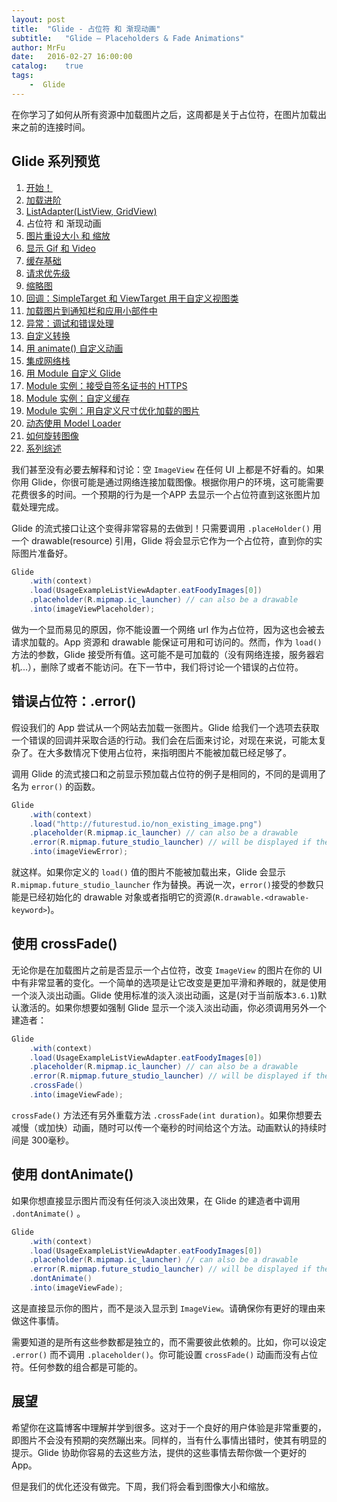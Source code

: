```yaml
---
layout: post
title:  "Glide - 占位符 和 渐现动画"
subtitle:   "Glide — Placeholders & Fade Animations"
author: MrFu
date:   2016-02-27 16:00:00
catalog:    true
tags:
    -  Glide
---
```



在你学习了如何从所有资源中加载图片之后，这周都是关于占位符，在图片加载出来之前的连接时间。

## Glide 系列预览

1. [开始！](http://mrfu.me/2016/02/27/Glide_Getting_Started/)
2. [加载进阶](http://mrfu.me/2016/02/27/Glide_Advanced_Loading/)
3. [ListAdapter(ListView, GridView)](http://mrfu.me/2016/02/27/Glide_ListAdapter_(ListView,_GridView)/)
4. 占位符 和 渐现动画
5. [图片重设大小 和 缩放](http://mrfu.me/2016/02/27/Glide_Image_Resizing_&_Scaling/)
6. [显示 Gif 和 Video](http://mrfu.me/2016/02/27/Glide_Displaying_Gifs_&_Videos/)
7. [缓存基础](http://mrfu.me/2016/02/27/Glide_Caching_Basics/)
8. [请求优先级](http://mrfu.me/2016/02/27/Glide_Request_Priorities/)
9. [缩略图](http://mrfu.me/2016/02/27/Glide_Thumbnails/)
10. [回调：SimpleTarget 和 ViewTarget 用于自定义视图类](http://mrfu.me/2016/02/27/Glide_Callbacks_SimpleTarget_and_ViewTarget_for_Custom_View_Classes/)
11. [加载图片到通知栏和应用小部件中](http://mrfu.me/2016/02/27/Glide_Loading_Images_into_Notifications_and_AppWidgets/)
12. [异常：调试和错误处理](http://mrfu.me/2016/02/28/Glide_Exceptions-_Debugging_and_Error_Handling/)
13. [自定义转换](http://mrfu.me/2016/02/28/Glide_Custom_Transformations/)
14. [用 animate() 自定义动画](http://mrfu.me/2016/02/28/Glide_Custom_Animations_with_animate()/)
15. [集成网络栈](http://mrfu.me/2016/02/28/Glide_Integrating_Networking_Stacks/)
16. [用 Module 自定义 Glide](http://mrfu.me/2016/02/28/Glide_Customize_Glide_with_Modules/)
17. [Module 实例：接受自签名证书的 HTTPS](http://mrfu.me/2016/02/28/Glide_Module_Example_Accepting_Self-Signed_HTTPS_Certificates/)
18. [Module 实例：自定义缓存](http://mrfu.me/2016/02/28/Glide_Module_Example_Customize_Caching/)
19. [Module 实例：用自定义尺寸优化加载的图片](http://mrfu.me/2016/02/28/Glide_Module_Example_Optimizing/)
20. [动态使用 Model Loader](http://mrfu.me/2016/02/28/Glide_Dynamically_Use_Model_Loaders/)
21. [如何旋转图像](http://mrfu.me/2016/02/28/Glide_How_to_Rotate_Images/)
22. [系列综述](http://mrfu.me/2016/02/28/Glide_Series_Roundup/)

我们甚至没有必要去解释和讨论：空 `ImageView` 在任何 UI 上都是不好看的。如果你用 Glide，你很可能是通过网络连接加载图像。根据你用户的环境，这可能需要花费很多的时间。一个预期的行为是一个APP 去显示一个占位符直到这张图片加载处理完成。

Glide 的流式接口让这个变得非常容易的去做到！只需要调用 `.placeHolder()` 用一个 drawable(resource) 引用，Glide 将会显示它作为一个占位符，直到你的实际图片准备好。

```java
Glide
    .with(context)
    .load(UsageExampleListViewAdapter.eatFoodyImages[0])
    .placeholder(R.mipmap.ic_launcher) // can also be a drawable
    .into(imageViewPlaceholder);
```

做为一个显而易见的原因，你不能设置一个网络 url 作为占位符，因为这也会被去请求加载的。App 资源和 drawable 能保证可用和可访问的。然而，作为 `load()` 方法的参数，Glide 接受所有值。这可能不是可加载的（没有网络连接，服务器宕机...），删除了或者不能访问。在下一节中，我们将讨论一个错误的占位符。

## 错误占位符：.error()

假设我们的 App 尝试从一个网站去加载一张图片。Glide 给我们一个选项去获取一个错误的回调并采取合适的行动。我们会在后面来讨论，对现在来说，可能太复杂了。在大多数情况下使用占位符，来指明图片不能被加载已经足够了。

调用 Glide 的流式接口和之前显示预加载占位符的例子是相同的，不同的是调用了名为 `error()` 的函数。

```java
Glide
    .with(context)
    .load("http://futurestud.io/non_existing_image.png")
    .placeholder(R.mipmap.ic_launcher) // can also be a drawable
    .error(R.mipmap.future_studio_launcher) // will be displayed if the image cannot be loaded
    .into(imageViewError);

```

就这样。如果你定义的 `load()` 值的图片不能被加载出来，Glide 会显示 `R.mipmap.future_studio_launcher` 作为替换。再说一次，`error()`接受的参数只能是已经初始化的 drawable 对象或者指明它的资源(`R.drawable.<drawable-keyword>`)。

## 使用 crossFade()

无论你是在加载图片之前是否显示一个占位符，改变 `ImageView` 的图片在你的 UI 中有非常显著的变化。一个简单的选项是让它改变是更加平滑和养眼的，就是使用一个淡入淡出动画。Glide 使用标准的淡入淡出动画，这是(对于当前版本`3.6.1`)默认激活的。如果你想要如强制 Glide 显示一个淡入淡出动画，你必须调用另外一个建造者：

```java
Glide
    .with(context)
    .load(UsageExampleListViewAdapter.eatFoodyImages[0])
    .placeholder(R.mipmap.ic_launcher) // can also be a drawable
    .error(R.mipmap.future_studio_launcher) // will be displayed if the image cannot be loaded
    .crossFade()
    .into(imageViewFade);
```

`crossFade()` 方法还有另外重载方法 `.crossFade(int duration)`。如果你想要去减慢（或加快）动画，随时可以传一个毫秒的时间给这个方法。动画默认的持续时间是 300毫秒。

## 使用 dontAnimate()

如果你想直接显示图片而没有任何淡入淡出效果，在 Glide 的建造者中调用 `.dontAnimate()` 。

```java
Glide
    .with(context)
    .load(UsageExampleListViewAdapter.eatFoodyImages[0])
    .placeholder(R.mipmap.ic_launcher) // can also be a drawable
    .error(R.mipmap.future_studio_launcher) // will be displayed if the image cannot be loaded
    .dontAnimate()
    .into(imageViewFade);
```

这是直接显示你的图片，而不是淡入显示到 `ImageView`。请确保你有更好的理由来做这件事情。

需要知道的是所有这些参数都是独立的，而不需要彼此依赖的。比如，你可以设定 `.error()` 而不调用 `.placeholder()`。你可能设置 `crossFade()` 动画而没有占位符。任何参数的组合都是可能的。


## 展望

希望你在这篇博客中理解并学到很多。这对于一个良好的用户体验是非常重要的，即图片不会没有预期的突然蹦出来。同样的，当有什么事情出错时，使其有明显的提示。Glide 协助你容易的去这些方法，提供的这些事情去帮你做一个更好的 App。

但是我们的优化还没有做完。下周，我们将会看到图像大小和缩放。